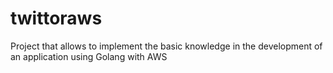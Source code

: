 # twittoraws
Project that allows to implement the basic knowledge in the development of an application using Golang with AWS
